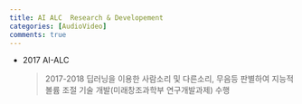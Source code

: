 ```yaml
---
title: AI ALC  Research & Developement  
categories: [AudioVideo]
comments: true
---
```


* 2017 AI-ALC
  > 2017-2018 딥러닝을 이용한 사람소리 및 다른소리, 무음등 판별하여 지능적 볼륨 조절 기술 개발(미래창조과학부 연구개발과제) 수행
